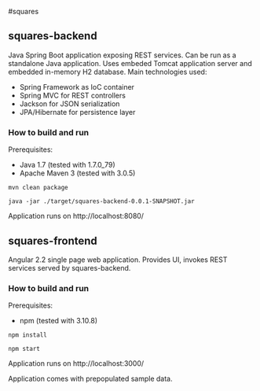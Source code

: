 #squares

## squares-backend

Java Spring Boot application exposing REST services. Can be run as a standalone Java application. Uses embeded Tomcat application server and embedded in-memory H2 database. Main technologies used:
- Spring Framework as IoC container 
- Spring MVC for REST controllers
- Jackson for JSON serialization 
- JPA/Hibernate for persistence layer

### How to build and run

Prerequisites:

- Java 1.7 (tested with 1.7.0_79)
- Apache Maven 3 (tested with 3.0.5)

```
mvn clean package
```

```
java -jar ./target/squares-backend-0.0.1-SNAPSHOT.jar
```

Application runs on http://localhost:8080/

## squares-frontend

Angular 2.2 single page web application. Provides UI, invokes REST services served by squares-backend.

### How to build and run

Prerequisites:

- npm (tested with 3.10.8)

```
npm install
```

```
npm start
```

Application runs on http://localhost:3000/

Application comes with prepopulated sample data.

